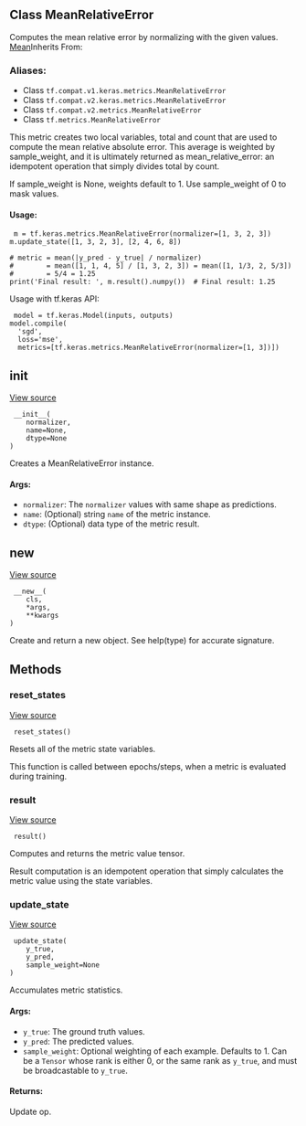 ## Class MeanRelativeError

Computes the mean relative error by normalizing with the given values.
[Mean](https://www.tensorflow.org/api_docs/python/tf/keras/metrics/Mean)Inherits From: 

### Aliases:
- Class `tf.compat.v1.keras.metrics.MeanRelativeError`
- Class `tf.compat.v2.keras.metrics.MeanRelativeError`
- Class `tf.compat.v2.metrics.MeanRelativeError`
- Class `tf.metrics.MeanRelativeError`

This metric creates two local variables, total and count that are used to compute the mean relative absolute error. This average is weighted by sample_weight, and it is ultimately returned as mean_relative_error: an idempotent operation that simply divides total by count.

If sample_weight is None, weights default to 1. Use sample_weight of 0 to mask values.
#### Usage:

```
 m = tf.keras.metrics.MeanRelativeError(normalizer=[1, 3, 2, 3])
m.update_state([1, 3, 2, 3], [2, 4, 6, 8])

# metric = mean(|y_pred - y_true| / normalizer)
#        = mean([1, 1, 4, 5] / [1, 3, 2, 3]) = mean([1, 1/3, 2, 5/3])
#        = 5/4 = 1.25
print('Final result: ', m.result().numpy())  # Final result: 1.25
```

Usage with tf.keras API:

```
 model = tf.keras.Model(inputs, outputs)
model.compile(
  'sgd',
  loss='mse',
  metrics=[tf.keras.metrics.MeanRelativeError(normalizer=[1, 3])])
```
## __init__
[View source](https://github.com/tensorflow/tensorflow/blob/r2.0/tensorflow/python/keras/metrics.py#L492-L502)


```
 __init__(
    normalizer,
    name=None,
    dtype=None
)
```

Creates a MeanRelativeError instance.
#### Args:
- `normalizer`: The `normalizer` values with same shape as predictions.
- `name`: (Optional) string `name` of the metric instance.
- `dtype`: (Optional) data type of the metric result.
## __new__
[View source](https://github.com/tensorflow/tensorflow/blob/r2.0/tensorflow/python/keras/metrics.py#L144-L160)


```
 __new__(
    cls,
    *args,
    **kwargs
)
```

Create and return a new object. See help(type) for accurate signature.
## Methods
### reset_states
[View source](https://github.com/tensorflow/tensorflow/blob/r2.0/tensorflow/python/keras/metrics.py#L203-L209)


```
 reset_states()
```

Resets all of the metric state variables.

This function is called between epochs/steps, when a metric is evaluated during training.
### result
[View source](https://github.com/tensorflow/tensorflow/blob/r2.0/tensorflow/python/keras/metrics.py#L361-L371)


```
 result()
```

Computes and returns the metric value tensor.

Result computation is an idempotent operation that simply calculates the metric value using the state variables.
### update_state
[View source](https://github.com/tensorflow/tensorflow/blob/r2.0/tensorflow/python/keras/metrics.py#L504-L532)


```
 update_state(
    y_true,
    y_pred,
    sample_weight=None
)
```

Accumulates metric statistics.
#### Args:
- `y_true`: The ground truth values.
- `y_pred`: The predicted values.
- `sample_weight`: Optional weighting of each example. Defaults to 1. Can be a `Tensor` whose rank is either 0, or the same rank as `y_true`, and must be broadcastable to `y_true`.
#### Returns:

Update op.
